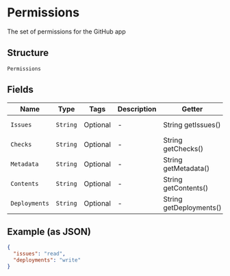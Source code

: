 
# Permissions

The set of permissions for the GitHub app

## Structure

`Permissions`

## Fields

| Name | Type | Tags | Description | Getter | Setter |
|  --- | --- | --- | --- | --- | --- |
| `Issues` | `String` | Optional | - | String getIssues() | setIssues(String issues) |
| `Checks` | `String` | Optional | - | String getChecks() | setChecks(String checks) |
| `Metadata` | `String` | Optional | - | String getMetadata() | setMetadata(String metadata) |
| `Contents` | `String` | Optional | - | String getContents() | setContents(String contents) |
| `Deployments` | `String` | Optional | - | String getDeployments() | setDeployments(String deployments) |

## Example (as JSON)

```json
{
  "issues": "read",
  "deployments": "write"
}
```


